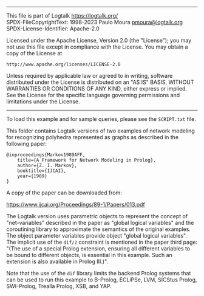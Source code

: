 ________________________________________________________________________

This file is part of Logtalk <https://logtalk.org/>  
SPDX-FileCopyrightText: 1998-2023 Paulo Moura <pmoura@logtalk.org>  
SPDX-License-Identifier: Apache-2.0

Licensed under the Apache License, Version 2.0 (the "License");
you may not use this file except in compliance with the License.
You may obtain a copy of the License at

    http://www.apache.org/licenses/LICENSE-2.0

Unless required by applicable law or agreed to in writing, software
distributed under the License is distributed on an "AS IS" BASIS,
WITHOUT WARRANTIES OR CONDITIONS OF ANY KIND, either express or implied.
See the License for the specific language governing permissions and
limitations under the License.
________________________________________________________________________


To load this example and for sample queries, please see the `SCRIPT.txt` file.

This folder contains Logtalk versions of two examples of network modeling
for recognizing polyhedra represented as graphs as described in the following
paper:

	@inproceedings{Markov1989AFF,
		title={A Framework for Network Modeling in Prolog},
		author={Z. I. Markov},
		booktitle={IJCAI},
		year={1989}
	}

A copy of the paper can be downloaded from:

https://www.ijcai.org/Proceedings/89-1/Papers/013.pdf

The Logtalk version uses parametric objects to represent the concept of
"net-variables" described in the paper as "global logical variables" and
the coroutining library to approximate the semantics of the original
examples. The object parameter variables provide object "global logical
variables". The implicit use of the `dif/2` constraint is mentioned in
the paper third page: "(The use of a special Prolog extension, ensuring
all different variables to be bound to different objects, is essential
in this example. Such an extension is also available in Prolog III.)".

Note that the use of the `dif` library limits the backend Prolog systems
that can be used to run this example to B-Prolog, ECLiPSe, LVM, SICStus
Prolog, SWI-Prolog, Trealla Prolog, XSB, and YAP.
